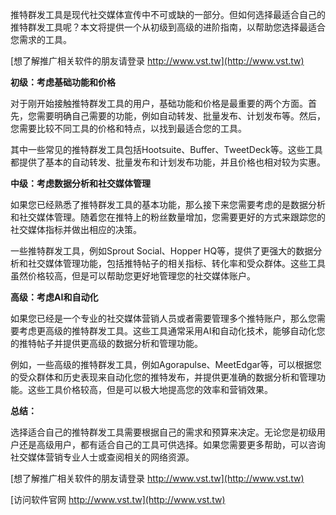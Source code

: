 推特群发工具是现代社交媒体宣传中不可或缺的一部分。但如何选择最适合自己的推特群发工具呢？本文将提供一个从初级到高级的进阶指南，以帮助您选择最适合您需求的工具。

[想了解推广相关软件的朋友请登录 http://www.vst.tw](http://www.vst.tw)

**初级：考虑基础功能和价格**

对于刚开始接触推特群发工具的用户，基础功能和价格是最重要的两个方面。首先，您需要明确自己需要的功能，例如自动转发、批量发布、计划发布等。然后，您需要比较不同工具的价格和特点，以找到最适合您的工具。

其中一些常见的推特群发工具包括Hootsuite、Buffer、TweetDeck等。这些工具都提供了基本的自动转发、批量发布和计划发布功能，并且价格也相对较为实惠。

**中级：考虑数据分析和社交媒体管理**

如果您已经熟悉了推特群发工具的基本功能，那么接下来您需要考虑的是数据分析和社交媒体管理。随着您在推特上的粉丝数量增加，您需要更好的方式来跟踪您的社交媒体指标并做出相应的决策。

一些推特群发工具，例如Sprout Social、Hopper HQ等，提供了更强大的数据分析和社交媒体管理功能，包括推特帖子的相关指标、转化率和受众群体。这些工具虽然价格较高，但是可以帮助您更好地管理您的社交媒体账户。

**高级：考虑AI和自动化**

如果您已经是一个专业的社交媒体营销人员或者需要管理多个推特账户，那么您需要考虑更高级的推特群发工具。这些工具通常采用AI和自动化技术，能够自动化您的推特帖子并提供更高级的数据分析和管理功能。

例如，一些高级的推特群发工具，例如Agorapulse、MeetEdgar等，可以根据您的受众群体和历史表现来自动化您的推特发布，并提供更准确的数据分析和管理功能。这些工具价格较高，但是可以极大地提高您的效率和营销效果。

**总结：**

选择适合自己的推特群发工具需要根据自己的需求和预算来决定。无论您是初级用户还是高级用户，都有适合自己的工具可供选择。如果您需要更多帮助，可以咨询社交媒体营销专业人士或查阅相关的网络资源。

[想了解推广相关软件的朋友请登录 http://www.vst.tw](http://www.vst.tw)


[访问软件官网 http://www.vst.tw](http://www.vst.tw)
